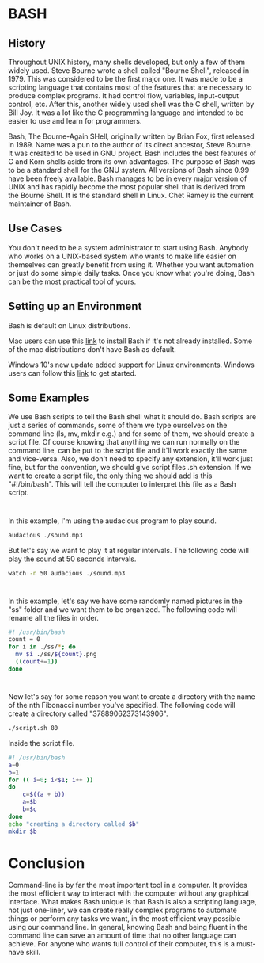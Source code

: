 # BASH

## History

Throughout UNIX history, many shells developed, but only a few of them widely used. Steve Bourne wrote a shell called "Bourne Shell", released in 1979. This was considered to be the first major one. It was made to be a scripting language that contains most of the features that are necessary to produce complex programs. It had control flow, variables, input-output control, etc. After this, another widely used shell was the C shell, written by Bill Joy. It was a lot like the C programming language and intended to be easier to use and learn for programmers. 

Bash, The Bourne-Again SHell, originally written by Brian Fox, first released in 1989. Name was a pun to the author of its direct ancestor, Steve Bourne. It was created to be used in GNU project. Bash includes the best features of C and Korn shells aside from its own advantages. The purpose of Bash was to be a standard shell for the GNU system. 
All versions of Bash since 0.99 have been freely available. Bash manages to be in every major version of UNIX and has rapidly become the most popular shell that is derived from the Bourne Shell. It is the standard shell in Linux. Chet Ramey is the current maintainer of Bash.


## Use Cases

You don't need to be a system administrator to start using Bash. Anybody who works on a UNIX-based system who wants to make life easier on themselves can greatly benefit from using it. Whether you want automation or just do some simple daily tasks. Once you know what you're doing, Bash can be the most practical tool of yours.

## Setting up an Environment

Bash is default on Linux distributions.

Mac users can use this [link](http://macappstore.org/bash/) to install Bash if it's not already installed. Some of the mac distributions don't have Bash as default.

Windows 10's new update added support for Linux environments. Windows users can follow this [link](https://www.howtogeek.com/249966/how-to-install-and-use-the-linux-bash-shell-on-windows-10/) to get started.


## Some Examples

We use Bash scripts to tell the Bash shell what it should do. Bash scripts are just a series of commands, some of them we type ourselves on the command line (ls, mv, mkdir e.g.) and for some of them, we should create a script file. Of course knowing that anything we can run normally on the command line, can be put to the script file and it'll work exactly the same and vice-versa. Also, we don't need to specify any extension, it'll work just fine, but for the convention, we should give script files .sh extension. If we want to create a script file, the only thing we should add is this "#!/bin/bash". This will tell the computer to interpret this file as a Bash script.
# 
In this example, I'm using the audacious program to play sound.
```bash
audacious ./sound.mp3
```
But let's say we want to play it at regular intervals. The following code will play the sound at 50 seconds intervals.
```bash
watch -n 50 audacious ./sound.mp3
```
# 
In this example, let's say we have some randomly named pictures in the "ss" folder and we want them to be organized. The following code will rename all the files in order.
```bash
#! /usr/bin/bash
count = 0
for i in ./ss/*; do
  mv $i ./ss/${count}.png
  ((count+=1))
done
```
# 
Now let's say for some reason you want to create a directory with the name of the nth Fibonacci number you've specified. The following code will create a directory called "37889062373143906".
```bash
./script.sh 80
```
Inside the script file.
```bash
#! /usr/bin/bash
a=0
b=1
for (( i=0; i<$1; i++ ))
do
    c=$((a + b))
    a=$b
    b=$c
done
echo "creating a directory called $b"
mkdir $b
```
# Conclusion

Command-line is by far the most important tool in a computer. It provides the most efficient way to interact with the computer without any graphical interface.
What makes Bash unique is that Bash is also a scripting language, not just one-liner, we can create really complex programs to automate things or perform any tasks we want, in the most efficient way possible using our command line. In general, knowing Bash and being fluent in the command line can save an amount of time that no other language can achieve. For anyone who wants full control of their computer, this is a must-have skill.
